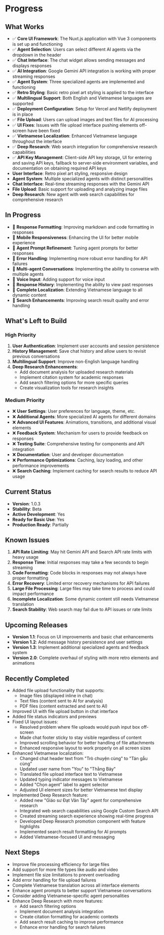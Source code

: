 # Progress

## What Works

- ✅ **Core UI Framework**: The Nuxt.js application with Vue 3 components is set up and functioning
- ✅ **Agent Selection**: Users can select different AI agents via the dropdown in the header
- ✅ **Chat Interface**: The chat widget allows sending messages and displays responses
- ✅ **AI Integration**: Google Gemini API integration is working with proper streaming responses
- ✅ **Agent System**: Three specialized agents are implemented and functioning
- ✅ **Retro Styling**: Basic retro pixel art styling is applied to the interface
- ✅ **Multilingual Support**: Both English and Vietnamese languages are supported
- ✅ **Deployment Configuration**: Setup for Vercel and Netlify deployment is in place
- ✅ **File Upload**: Users can upload images and text files for AI processing
- ✅ **UI Fixes**: Issues with file upload interface pushing elements off-screen have been fixed
- ✅ **Vietnamese Localization**: Enhanced Vietnamese language throughout the interface
- ✅ **Deep Research**: Web search integration for comprehensive research capabilities
- ✅ **API Key Management**: Client-side API key storage, UI for entering and saving API keys, fallback to server-side environment variables, and documentation on obtaining required API keys
- **User Interface**: Retro pixel art styling, responsive design
- **Agent System**: Multiple specialized agents with distinct personalities
- **Chat Interface**: Real-time streaming responses with the Gemini API
- **File Upload**: Basic support for uploading and analyzing image files
- **Deep Research**: New agent with web search capabilities for comprehensive research

## In Progress

- 🔄 **Response Formatting**: Improving markdown and code formatting in responses
- 🔄 **Mobile Responsiveness**: Enhancing the UI for better mobile experience
- 🔄 **Agent Prompt Refinement**: Tuning agent prompts for better responses
- 🔄 **Error Handling**: Implementing more robust error handling for API failures
- 🔄 **Multi-agent Conversations**: Implementing the ability to converse with multiple agents
- 🔄 **Voice Input**: Adding support for voice input
- 🔄 **Response History**: Implementing the ability to view past responses
- 🔄 **Complete Localization**: Extending Vietnamese language to all dynamic content
- 🔄 **Search Enhancements**: Improving search result quality and error handling

## What's Left to Build

### High Priority

1. **User Authentication**: Implement user accounts and session persistence
2. **History Management**: Save chat history and allow users to revisit previous conversations
3. **Multilingual Support**: Improve non-English language handling
4. **Deep Research Enhancements**:
   - Add document analysis for uploaded research materials
   - Implement citation system for academic responses
   - Add search filtering options for more specific queries
   - Create visualization tools for research insights

### Medium Priority

- ❌ **User Settings**: User preferences for language, theme, etc.
- ❌ **Additional Agents**: More specialized AI agents for different domains
- ❌ **Advanced UI Features**: Animations, transitions, and additional visual elements
- ❌ **Feedback System**: Mechanism for users to provide feedback on responses
- ❌ **Testing Suite**: Comprehensive testing for components and API integration
- ❌ **Documentation**: User and developer documentation
- ❌ **Performance Optimizations**: Caching, lazy loading, and other performance improvements
- ❌ **Search Caching**: Implement caching for search results to reduce API usage

## Current Status

- **Version**: 1.0.3
- **Stability**: Beta
- **Active Development**: Yes
- **Ready for Basic Use**: Yes
- **Production Ready**: Partially

## Known Issues

1. **API Rate Limiting**: May hit Gemini API and Search API rate limits with heavy usage
2. **Response Time**: Initial responses may take a few seconds to begin streaming
3. **Code Formatting**: Code blocks in responses may not always have proper formatting
4. **Error Recovery**: Limited error recovery mechanisms for API failures
5. **Large File Processing**: Large files may take time to process and could impact performance
6. **Incomplete Localization**: Some dynamic content still needs Vietnamese translation
7. **Search Stability**: Web search may fail due to API issues or rate limits

## Upcoming Releases

- **Version 1.1**: Focus on UI improvements and basic chat enhancements
- **Version 1.2**: Add message history persistence and user settings
- **Version 1.3**: Implement additional specialized agents and feedback system
- **Version 2.0**: Complete overhaul of styling with more retro elements and animations

## Recently Completed

- Added file upload functionality that supports:
  - Image files (displayed inline in chat)
  - Text files (content sent to AI for analysis)
  - PDF files (content extracted and sent to AI)
- Improved UI with file upload button in chat interface
- Added file status indicators and previews
- Fixed UI layout issues:
  - Resolved problem where file uploads would push input box off-screen
  - Made chat footer sticky to stay visible regardless of content
  - Improved scrolling behavior for better handling of file attachments
  - Enhanced responsive layout to work properly on all screen sizes
- Enhanced Vietnamese localization:
  - Changed chat header text from "Trò chuyện cùng" to "Tán gẫu cùng"
  - Updated user name from "You" to "Thằng Bảy"
  - Translated file upload interface text to Vietnamese
  - Updated typing indicator messages to Vietnamese
  - Added "Chọn agent" label to agent selector
  - Adjusted UI element sizes for better Vietnamese text display
- Implemented Deep Research feature:
  - Added new "Giáo sư Đạt Vân Tây" agent for comprehensive research
  - Integrated web search capabilities using Google Custom Search API
  - Created streaming search experience showing real-time progress
  - Developed Deep Research promotion component with feature highlights
  - Implemented search result formatting for AI prompts
  - Added Vietnamese-focused UI and messaging

## Next Steps

- Improve file processing efficiency for large files
- Add support for more file types like audio and video
- Implement file size limitations to prevent overloading
- Add error handling for file upload failures
- Complete Vietnamese translation across all interface elements
- Enhance agent prompts to better support Vietnamese conversations
- Consider adding Vietnamese-specific agent personalities
- Enhance Deep Research with more features:
  - Add search filtering options
  - Implement document analysis integration
  - Create citation formatting for academic contexts
  - Add search result caching to improve performance
  - Enhance error handling for search failures
